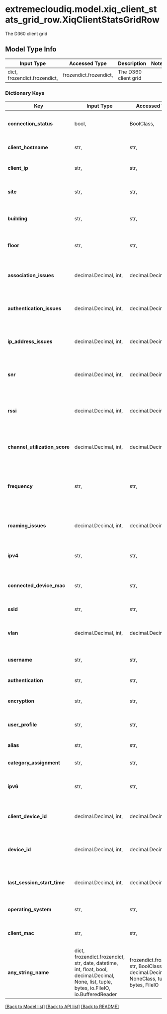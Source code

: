 # extremecloudiq.model.xiq_client_stats_grid_row.XiqClientStatsGridRow

The D360 client grid

## Model Type Info
Input Type | Accessed Type | Description | Notes
------------ | ------------- | ------------- | -------------
dict, frozendict.frozendict,  | frozendict.frozendict,  | The D360 client grid | 

### Dictionary Keys
Key | Input Type | Accessed Type | Description | Notes
------------ | ------------- | ------------- | ------------- | -------------
**connection_status** | bool,  | BoolClass,  | The current connection status of the client | [optional] 
**client_hostname** | str,  | str,  | The hostname of the client | [optional] 
**client_ip** | str,  | str,  | The IP address of the client | [optional] 
**site** | str,  | str,  | The site where the client is located | [optional] 
**building** | str,  | str,  | The building where the client is located | [optional] 
**floor** | str,  | str,  | The floor where the client is located | [optional] 
**association_issues** | decimal.Decimal, int,  | decimal.Decimal,  | The number of association issues | [optional] value must be a 64 bit integer
**authentication_issues** | decimal.Decimal, int,  | decimal.Decimal,  | The number of authentication issues | [optional] value must be a 64 bit integer
**ip_address_issues** | decimal.Decimal, int,  | decimal.Decimal,  | The number of IP address issues | [optional] value must be a 64 bit integer
**snr** | decimal.Decimal, int,  | decimal.Decimal,  | Signal-to-noise ratio of the client&#x27;s connection | [optional] value must be a 32 bit integer
**rssi** | decimal.Decimal, int,  | decimal.Decimal,  | Received signal strength indicator of the client&#x27;s connection | [optional] value must be a 32 bit integer
**channel_utilization_score** | decimal.Decimal, int,  | decimal.Decimal,  | The percentage of channel utilization | [optional] value must be a 32 bit integer
**frequency** | str,  | str,  | The frequency band used by the client (e.g., 2.4 GHz, 5 GHz, 6 GHz) | [optional] 
**roaming_issues** | decimal.Decimal, int,  | decimal.Decimal,  | The number of roaming issues experienced by the client | [optional] value must be a 64 bit integer
**ipv4** | str,  | str,  | The IPv4 address assigned to the client | [optional] 
**connected_device_mac** | str,  | str,  | The MAC address of the connected device | [optional] 
**ssid** | str,  | str,  | The SSID of the network | [optional] 
**vlan** | decimal.Decimal, int,  | decimal.Decimal,  | The VLAN ID | [optional] value must be a 64 bit integer
**username** | str,  | str,  | The username of the client | [optional] 
**authentication** | str,  | str,  | The authentication method used | [optional] 
**encryption** | str,  | str,  | The encryption method used | [optional] 
**user_profile** | str,  | str,  | The user profile assigned to the client | [optional] 
**alias** | str,  | str,  | The alias of the client | [optional] 
**category_assignment** | str,  | str,  | The category assignment of the client | [optional] 
**ipv6** | str,  | str,  | The IPv6 address assigned to the client | [optional] 
**client_device_id** | decimal.Decimal, int,  | decimal.Decimal,  | The client device ID | [optional] value must be a 64 bit integer
**device_id** | decimal.Decimal, int,  | decimal.Decimal,  | The device ID | [optional] value must be a 64 bit integer
**last_session_start_time** | decimal.Decimal, int,  | decimal.Decimal,  | The start time of the last session | [optional] value must be a 64 bit integer
**operating_system** | str,  | str,  | The operating system of the client device | [optional] 
**client_mac** | str,  | str,  | The MAC address of the client device | [optional] 
**any_string_name** | dict, frozendict.frozendict, str, date, datetime, int, float, bool, decimal.Decimal, None, list, tuple, bytes, io.FileIO, io.BufferedReader | frozendict.frozendict, str, BoolClass, decimal.Decimal, NoneClass, tuple, bytes, FileIO | any string name can be used but the value must be the correct type | [optional]

[[Back to Model list]](../../README.md#documentation-for-models) [[Back to API list]](../../README.md#documentation-for-api-endpoints) [[Back to README]](../../README.md)

